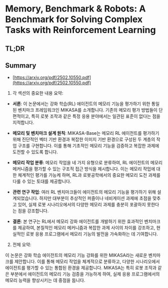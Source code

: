 # Memory, Benchmark & Robots: A Benchmark for Solving Complex Tasks with Reinforcement Learning
## TL;DR
## Summary
- [https://arxiv.org/pdf/2502.10550.pdf](https://arxiv.org/pdf/2502.10550.pdf)

1. 각 섹션의 중요한 내용 요약:

- **서론**: 이 논문에서는 강화 학습(RL) 에이전트의 메모리 기능을 평가하기 위한 통일된 벤치마크 프레임워크인 MIKASA를 소개합니다. 기존의 메모리 평가 방법들이 단편적이고, 특히 로봇 조작과 같은 특정 응용 분야에서는 일관된 표준이 없다는 점을 지적합니다.

- **메모리 및 벤치마크 설계 원칙**: MIKASA-Base는 메모리 RL 에이전트를 평가하기 위해 진단적인 벡터 기반 환경과 복잡한 이미지 기반 환경으로 구성된 두 계층의 작업 구조를 구현합니다. 이를 통해 기초적인 메모리 기능을 검증하고 복잡한 과제에 도전할 수 있도록 합니다.

- **메모리 작업 분류**: 메모리 작업을 네 가지 유형으로 분류하여, RL 에이전트의 메모리 메커니즘을 평가할 수 있는 구조적 접근 방식을 제시합니다. 이는 메모리 작업에 대한 체계적인 평가를 가능케 하며, RL과 로봇공학에서의 중요한 메모리 도전 과제를 다룰 수 있는 토대를 제공합니다.

- **관련 연구 작업**: 여러 RL 벤치마크들이 에이전트의 메모리 기능을 평가하기 위해 설계되었습니다. 하지만 대부분이 추상적인 퍼즐이나 네비게이션 과제에 초점을 맞추고 있어, 실제 로봇 시나리오에서의 다양한 메모리 과제를 충분히 포괄하지 못한다는 점을 강조합니다.

- **결론**: 본 연구는 RL에서 메모리 강화 에이전트를 개발하기 위한 효과적인 벤치마크를 제공하여, 본질적인 메모리 메커니즘과 복잡한 과제 사이의 차이를 강조하고, 현실적인 로봇 응용 프로그램에서 메모리 기능의 발전을 가속화하는 데 기여합니다.

2. 전체 요약:

이 논문은 강화 학습 에이전트의 메모리 기능 강화를 위한 MIKASA라는 새로운 벤치마크를 제안합니다. 이를 통해 메모리 작업을 체계적으로 분류하고, 다양한 시나리오에서 에이전트를 평가할 수 있는 통합된 환경을 제공합니다. MIKASA는 특히 로봇 조작과 같은 부분에서 에이전트의 메모리 기능 검증을 가능하게 하여, 실제 응용 프로그램에서의 메모리 능력을 향상시키는 데 중점을 둡니다.